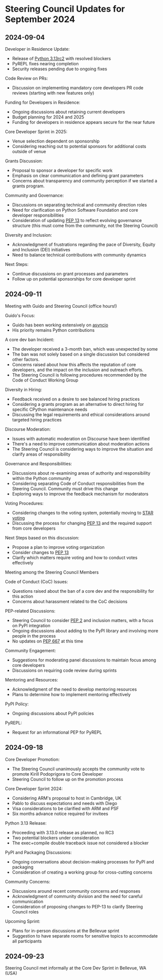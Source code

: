 
# Steering Council Updates for September 2024

## 2024-09-04

Developer in Residence Update:

- Release of [Python 3.13rc2](https://www.python.org/downloads/release/python-3130rc2/) with resolved blockers
- PyREPL fixes nearing completion
- Security releases pending due to ongoing fixes

Code Review on PRs:

- Discussion on implementing mandatory core developers PR code reviews (starting with new features only)

Funding for Developers in Residence:

- Ongoing discussions about retaining current developers
- Budget planning for 2024 and 2025
- Funding for developers in residence appears secure for the near future

Core Developer Sprint in 2025:

- Venue selection dependent on sponsorship
- Considering reaching out to potential sponsors for additional costs outside of venue

Grants Discussion:

- Proposal to sponsor a developer for specific work
- Emphasis on clear communication and defining grant parameters
- Concerns about transparency and community perception if we started a grants program.

Community and Governance:

- Discussions on separating technical and community direction roles
- Need for clarification on Python Software Foundation and core developer responsibilities
- Consideration of updating [PEP 13](https://peps.python.org/pep-0013/) to reflect evolving governance structure (this must come from the community, not the Steering Council)

Diversity and Inclusion:

- Acknowledgment of frustrations regarding the pace of Diversity, Equity and Inclusion (DEI) initiatives
- Need to balance technical contributions with community dynamics

Next Steps:

- Continue discussions on grant processes and parameters
- Follow up on potential sponsorships for core developer sprint

## 2024-09-11

Meeting with Guido and Steering Council (office hours!)

Guido's Focus:

- Guido has been working extensively on [asyncio](https://docs.python.org/3/library/asyncio.html)
- His priority remains Python contributions

A core dev ban Incident:

- The developer received a 3-month ban, which was unexpected by some
- The ban was not solely based on a single discussion but considered other factors.
- Concerns raised about how this affects the reputation of core developers, and the impact on the inclusion and outreach efforts.
- The Steering Council is following procedures recommended by the Code of Conduct Working Group

Diversity in Hiring:

- Feedback received on a desire to see balanced hiring practices
- Considering a grants program as an alternative to direct hiring for specific CPython maintenance needs
- Discussing the legal requirements and ethical considerations around targeted hiring practices

Discourse Moderation:

- Issues with automatic moderation on Discourse have been identified
- There's a need to improve communication about moderation actions
- The Steering Council is considering ways to improve the situation and clarify areas of responsibility

Governance and Responsibilities:

- Discussions about re-examining areas of authority and responsibility within the Python community
- Considering separating Code of Conduct responsibilities from the Steering Council. Community must drive this change
- Exploring ways to improve the feedback mechanism for moderators

Voting Procedures:

- Considering changes to the voting system, potentially moving to [STAR voting](https://discuss.python.org/t/adopting-star-voting/63637)
- Discussing the process for changing [PEP 13](https://peps.python.org/pep-0013/) and the required support from core developers

Next Steps based on this discussion:

- Propose a plan to improve voting organization
- Consider changes to [PEP 13](https://peps.python.org/pep-0013/)
- Clarify which matters require voting and how to conduct votes effectively

Meeting among the Steering Council Members

Code of Conduct (CoC) Issues:

- Questions raised about the ban of a core dev and the responsibility for this action
- Concerns about harassment related to the CoC decisions

PEP-related Discussions:

- Steering Council to consider [PEP 2](https://peps.python.org/pep-0002/) and inclusion matters, with a focus on PyPI integration
- Ongoing discussions about adding to the PyPI library and involving more people in the process
- No updates on [PEP 667](https://peps.python.org/pep-0667/) at this time

Community Engagement:

- Suggestions for moderating panel discussions to maintain focus among core developers
- Discussions on requiring code review during sprints

Mentoring and Resources:

- Acknowledgment of the need to develop mentoring resources
- Plans to determine how to implement mentoring effectively

PyPI Policy:

- Ongoing discussions about PyPI policies

PyREPL:

- Request for an informational PEP for PyREPL

## 2024-09-18

Core Developer Promotion:

- The Steering Council unanimously accepts the community vote to promote Kirill Podoprigora to Core Developer
- Steering Council to follow up on the promotion process

Core Developer Sprint 2024:

- Considering ARM's proposal to host in Cambridge, UK
- Pablo to discuss expectations and needs with Diego
- Visa considerations to be clarified with ARM and PSF
- Six months advance notice required for invitees

Python 3.13 Release:

- Proceeding with 3.13.0 release as planned, no RC3
- Two potential blockers under consideration
- The exec+compile double traceback issue not considered a blocker

PyPI and Packaging Discussions:

- Ongoing conversations about decision-making processes for PyPI and packaging
- Consideration of creating a working group for cross-cutting concerns

Community Concerns:

- Discussions around recent community concerns and responses
- Acknowledgment of community division and the need for careful communication
- Consideration of proposing changes to PEP-13 to clarify Steering Council roles

Upcoming Sprint:

- Plans for in-person discussions at the Bellevue sprint
- Suggestion to have separate rooms for sensitive topics to accommodate all participants

## 2024-09-23

Steering Council met informally at the Core Dev Sprint in Bellevue, WA (USA)